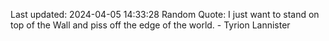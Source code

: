 Last updated: 2024-04-05 14:33:28
Random Quote: I just want to stand on top of the Wall and piss off the edge of the world.  -  Tyrion Lannister